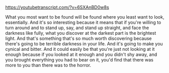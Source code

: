 https://youtubetranscript.com/?v=6SXAnBD0w8s

 What you most want to be found will be found where you least want to look, essentially. And it's so interesting because it means that if you're willing to turn around and to stand up, say, and stand up straight, and face the darkness like fully, what you discover at the darkest part is the brightest light. And that's something that's so much worth discovering because there's going to be terrible darkness in your life. And it's going to make you cynical and bitter. And it could easily be that you're just not looking at it enough because if you looked at it enough and you didn't shy away, and you brought everything you had to bear on it, you'd find that there was more to you than there was to the horror.